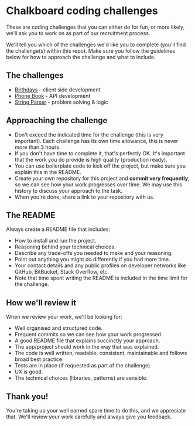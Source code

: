 # Chalkboard coding challenges

These are coding challenges that you can either do for fun, or more likely, we'll ask you to work on as part of our recruitment process.

We'll tell you which of the challenges we'd like you to complete (you'll find the challenge(s) within this repo). Make sure you follow the guidelines below for how to approach the challenge and what to include.

## The challenges

- [Birthdays](birthdays.md) - client side development
- [Phone Book](phone-book.md) - API development
- [String Parser](string-parser.md) - problem solving & logic

## Approaching the challenge

- Don't exceed the indicated time for the challenge (this is very important). Each challenge has its own time allowance, this is never more than 3 hours.
- If you don't have time to complete it, that's perfectly OK. It's important that the work you do provide is high quality (production ready).
- You can use boilerplate code to kick off the project, but make sure you explain this in the README.
- Create your own repository for this project and **commit very frequently**, so we can see how your work progresses over time. We may use this history to discuss your approach to the task.
- When you're done, share a link to your repository with us.

## The README

Always create a README file that includes:

- How to install and run the project.
- Reasoning behind your technical choices.
- Describe any trade-offs you needed to make and your reasoning.
- Point out anything you might do differently if you had more time.
- Your contact details and any public profiles on developer networks like GitHub, BitBucket, Stack Overflow, etc.
- Note that time spent writing the README is included in the time limit for the challenge.

## How we'll review it

When we review your work, we'll be looking for:

- Well organised and structured code.
- Frequent commits so we can see how your work progressed. 
- A good README file that explains succinctly your approach.
- The app/project should work in the way that was explained.
- The code is well written, readable, consistent, maintainable and follows broad best practice.
- Tests are in place (if requested as part of the challenge).
- UX is good.
- The technical choices (libraries, patterns) are sensible.

## Thank you!

You're taking up your well earned spare time to do this, and we appreciate that. We'll review your work carefully and always give you feedback.
